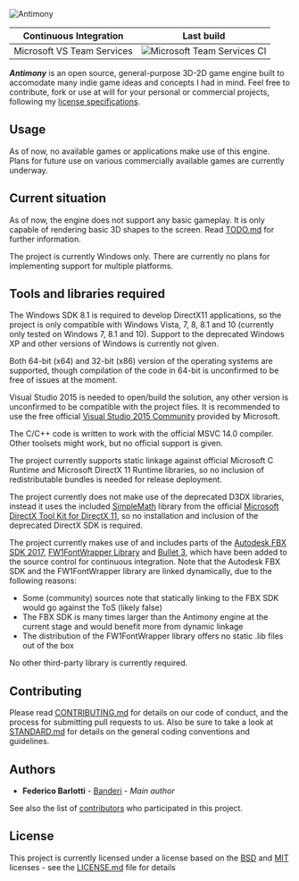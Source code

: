 ![Antimony](http://i.imgur.com/AYQpSka.png)

| Continuous Integration    | Last build    |
| ------------- |:-------------:|
| Microsoft VS Team Services          |![Microsoft Team Services CI](https://banderi.visualstudio.com/_apis/public/build/definitions/ed4db6b1-d928-4080-8bdc-edf144c3fcac/1/badge)|

_**Antimony**_ is an open source, general-purpose 3D-2D game engine built to accomodate many indie game ideas and concepts I had in mind. Feel free to contribute, fork or use at will for your personal or commercial projects, following my [license specifications](LICENSE.md).

## Usage

As of now, no available games or applications make use of this engine. Plans for future use on various commercially available games are currently underway.

## Current situation

As of now, the engine does not support any basic gameplay. It is only capable of rendering basic 3D shapes to the screen.
Read [TODO.md](TODO.md) for further information.

The project is currently Windows only. There are currently no plans for implementing support for multiple platforms.

## Tools and libraries required

The Windows SDK 8.1 is required to develop DirectX11 applications, so the project is only compatible with Windows Vista, 7, 8, 8.1 and 10 (currently only tested on Windows 7, 8.1 and 10). Support to the deprecated Windows XP and other versions of Windows is currently not given.

Both 64-bit (x64) and 32-bit (x86) version of the operating systems are supported, though compilation of the code in 64-bit is unconfirmed to be free of issues at the moment.

Visual Studio 2015 is needed to open/build the solution, any other version is unconfirmed to be compatible with the project files. It is recommended to use the free official [Visual Studio 2015 Community](https://www.visualstudio.com/en-us/products/visual-studio-community-vs.aspx) provided by Microsoft.

The C/C++ code is written to work with the official MSVC 14.0 compiler. Other toolsets might work, but no official support is given.

The project currently supports static linkage against official Microsoft C Runtime and Microsoft DirectX 11 Runtime libraries, so no inclusion of redistributable bundles is needed for release deployment.

The project currently does not make use of the deprecated D3DX libraries, instead it uses the included [SimpleMath](https://blogs.msdn.microsoft.com/shawnhar/2013/01/08/simplemath-a-simplified-wrapper-for-directxmath/) library from the official [Microsoft DirectX Tool Kit for DirectX 11](https://github.com/Microsoft/DirectXTK), so no installation and inclusion of the deprecated DirectX SDK is required.

The project currently makes use of and includes parts of the [Autodesk FBX SDK 2017](http://usa.autodesk.com/adsk/servlet/pc/item?siteID=123112&id=25408427), [FW1FontWrapper Library](https://fw1.codeplex.com/) and [Bullet 3](https://github.com/bulletphysics/bullet3), which have been added to the source control for continuous integration. Note that the Autodesk FBX SDK and the FW1FontWrapper library are linked dynamically, due to the following reasons:
- Some (community) sources note that statically linking to the FBX SDK would go against the ToS (likely false)
- The FBX SDK is many times larger than the Antimony engine at the current stage and would benefit more from dynamic linkage
- The distribution of the FW1FontWrapper library offers no static .lib files out of the box

No other third-party library is currently required.

## Contributing

Please read [CONTRIBUTING.md](CONTRIBUTING.md) for details on our code of conduct, and the process for submitting pull requests to us.
Also be sure to take a look at [STANDARD.md](STANDARD.md) for details on the general coding conventions and guidelines.

## Authors

* **Federico Barlotti** - [Banderi](https://github.com/Banderi) - *Main author*

See also the list of [contributors](https://github.com/Banderi/Project-X/contributors) who participated in this project.

## License

This project is currently licensed under a license based on the [BSD](https://choosealicense.com/licenses/bsd-2-clause/) and [MIT](https://choosealicense.com/licenses/mit/) licenses - see the [LICENSE.md](LICENSE.md) file for details
